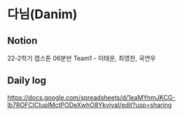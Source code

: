 # 다님(Danim)

## Notion

22-2학기 캡스톤 06분반 Team1 - 이태운, 최영찬, 국연우


## Daily log

https://docs.google.com/spreadsheets/d/1eaMYnmJKCG-lb7ROFClCIupIMctPODeXwhO8YkvjyaI/edit?usp=sharing
